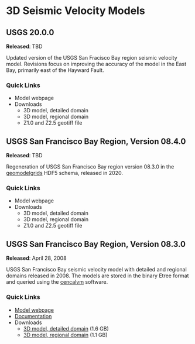 # 3D Seismic Velocity Models

## USGS 20.0.0

**Released**: TBD

Updated version of the USGS San Fracisco Bay region seismic velocity
model. Revisions focus on improving the accuracy of the model in the
East Bay, primarily east of the Hayward Fault. 

### Quick Links

* Model webpage
* Downloads
  - 3D model, detailed domain
  - 3D model, regional domain
  - Z1.0 and Z2.5 geotiff file

## USGS San Francisco Bay Region, Version 08.4.0

**Released**: TBD

Regeneration of USGS San Francisco Bay region version 08.3.0 in the
[geomodelgrids](../software/geomodelgrids.html) HDF5 schema, released
in 2020.

### Quick Links

* Model webpage
* Downloads
  - 3D model, detailed domain
  - 3D model, regional domain
  - Z1.0 and Z2.5 geotiff file

## USGS San Francisco Bay Region, Version 08.3.0

**Released**: April 28, 2008

USGS San Francisco Bay seismic velocity model with detailed and
regional domains released in 2008. The models are stored in the binary
Etree format and queried using the
[cencalvm](../software/cencalvm.html) software.

### Quick Links

* [Model webpage](https://earthquake.usgs.gov/data/3dgeologic/)
* [Documentation](https://earthquake.usgs.gov/data/3dgeologic/documentation.php)
* Downloads
  - [3D model, detailed domain](ftp://ehzftp.wr.usgs.gov/baagaard/cencalvm/database/USGSBayAreaVM-08.3.0.etree.gz) (1.6 GB)
  - [3D model, regional domain](ftp://ehzftp.wr.usgs.gov/baagaard/cencalvm/database/USGSBayAreaVMExt-08.3.0.etree.gz) (1.1 GB)
